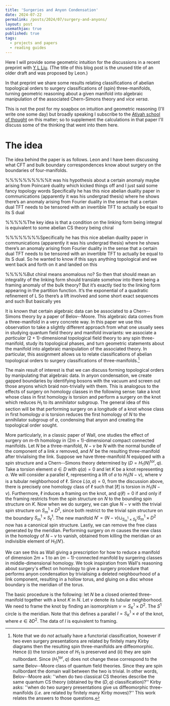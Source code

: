 ```yaml
---
title: 'Surgeries and Anyon Condensation'
date: 2024-07-22
permalink: /posts/2024/07/surgery-and-anyons/
layout: post
usemathjax: true
published: true
tags:
  - projects and papers
  - reading guides
---
```


Here I will provide some geometric intuition for the discussions in a recent preprint with [Y L Liu](https://leon2k2k2k.github.io/). (The title of this blog post is the unused title of an older draft and was proposed by Leon.)

In that preprint we share some results relating classifications of abelian topological orders to surgery classifications of (spin) three-manifolds, turning geometric reasoning about a given manifold into algebraic manipulation of the associated Chern-Simons theory and _vice versa_.

This is not the post for my soapbox on intuition and geometric reasoning (I'll write one some day) but broadly speaking I subscribe to the [Atiyah school of thought](https://www.cambridge.org/core/journals/bulletin-of-the-london-mathematical-society/article/mathematics-in-the-20th-century/B4083D7C96DD1FC45226542E386E166A) on this matter; so to supplement the calculations in that paper I'll discuss some of the thinking that went into them here.

# The idea

The idea behind the paper is as follows. Leon and I have been discussing what CFT and bulk boundary correspondences know about surgery on the boundaries of four-manifolds. 

%%%%%%%%%%It was his hypothesis about a certain anomaly maybe arising from Poincaré duality which kicked things off and I just said some fancy topology words
Specifically he has this nice abelian duality paper in communications (apparently it was his undergrad thesis) where he shows there’s an anomaly arising from Fourier duality in the sense that a certain dual TFT needs to be tensored with an invertible TFT to actually be equal to its S dual

%%%%%The key idea is that a condition on the linking form being integral is equivalent to some abelian CS theory being chiral

%%%%%%%%Specifically he has this nice abelian duality paper in communications (apparently it was his undergrad thesis) where he shows there’s an anomaly arising from Fourier duality in the sense that a certain dual TFT needs to be tensored with an invertible TFT to actually be equal to its S dual. So he wanted to know if this says anything topological and we went back and forth on it and landed on this

%%%%%But chiral means anomalous no? So then that should mean an integrality of the linking form should translate somehow into there being a framing anomaly of the bulk theory? But it’s exactly tied to the linking form appearing in the partition function. It’s the exponential of a quadratic refinement of L
So there’s a lift involved and some short exact sequences and such
But basically yes

It is known that certain algebraic data can be associated to a Chern--Simons theory by a paper of Belov--Moore. This algebraic data comes from a three-manifold in a very concrete way. In this paper we use this observation to take a slightly different approach from what one usually sees in studying quantum field theory and manifold invariants: we associate a _particular_ $(2+1)$-dimensional topological field theory to any spin three-manifold, study its topological phases, and turn geometric statements about the manifold into algebraic manipulation of the associated theory. In particular, this assignment allows us to relate classifications of abelian topological orders to surgery classifications of three-manifolds.[^1]

The main result of interest is that we can discuss forming topological orders by manipulating that algebraic data. In anyon condensation, we create gapped boundaries by identifying bosons with the vacuum and screen out those anyons which braid non-trivially with them. This is analogous to the effects of surgery on homology classes in the following sense: take a knot whose class in first homology is torsion and perform a surgery on the knot which reduces $H_1$ to its annihilator subgroup. The general idea of this section will be that performing surgery on a longitude of a knot whose class in first homology $a$ is torsion reduces the first homology of $N$ to the annihilator subgroup of $a$, condensing that anyon and creating the topological order sought. 

More particularly, in a classic paper of Wall, one studies the effect of surgery on $m$-th homology in $(2m+1)$-dimensional compact connected manifolds. Let $N$ be a three-manifold, $N-\nu$ be $N$ with the normal bundle of the component of a link $x$ removed, and $N'$ be the resulting three-manifold after trivialising the link. Suppose we have three-manifold $N$ equipped with a spin structure and a Chern--Simons theory determined by $(D = H_1(N)^{\mathrm{tor}}, q)$. Take a torsion element $a \in D$ with $q(a) = 0$ and let $K$ be a knot representing $a$. We will consider a parallel $\ell$, representing a lift of $a$ to $H_1(N - \nu)$, where $\nu$ is a tubular neighborhood of $\ell$. Since $L(a,a) = 0$, from the discussion above, there is precisely one homology class of $\ell$ such that $[\ell]$ is torsion in $H_1(N- \nu)$. Furthermore, $\ell$ induces a framing on the knot, and $q(\ell) = 0$ if and only if the framing restricts from the spin structure on $N$ to the bounding spin structure on $K$. Now when we do surgery, we can glue $N - \nu$ with the trivial spin structure on $S_m^1 \times D^2$, since both restrict to the trivial spin structure on the boundary $S_m^1 \times S_\ell^1$. The new manifold $N' = (N - \nu) \sqcup_{S_m^1 \times S_\ell^1} S_m^1 \times D^2$ now has a canonical spin structure. Lastly, we can remove the free class generated by the meridian. Performing surgery on $m$ causes the new class in the homology of $N-\nu$ to vanish, obtained from killing the meridian or an indivisible element of $H_1(N')$. 

We can see this as Wall giving a prescription for how to reduce a manifold of dimension $2m+1$ to an $(m-1)$-connected manifold by surgering classes in middle-dimensional homology. We took inspiration from Wall's reasoning about surgery's effect on homology to give a surgery procedure that performs anyon condensation by trivialising a deleted neighbourhood of a link component, resulting in a hollow torus, and gluing on a disc whose boundary is the meridian of the torus.

The basic procedure is the following: let $N$ be a closed oriented three-manifold together with a knot $K$ in $N$. Let $\nu$ denote its tubular neighborhood. We need to frame the knot by finding an isomorphism $\nu \simeq S^1_K \times D^2$. The $S^1$ circle is the meridian. Note that this defines a parallel $l = S^1_K \times {e}$ of the knot, where $e \in \partial D^2$. The data of $l$ is equivalent to framing. 


[^1]: Note that we do _not_ actually have a functorial classification, however if two even surgery presentations are related by finitely many Kirby diagrams then the resulting spin three-manifolds are diffeomorphic. Hence (i) the torsion piece of $H_1$ is preserved and (ii) they are spin nullbordant. Since $(H_1^{\mathrm{tor}}, q)$ does not change these correspond to the same Belov--Moore class of quantum field theories. Since they are spin nullbordant the domain wall between the two is trivial. In other words, Belov--Moore ask: ''when do two classical CS theories describe the same quantum CS theory (obtained by the $(D,q)$ classification)?'' Kirby asks: ''when do two surgery presentations give us diffeomorphic three-manifolds (_i.e._ are related by finitely many Kirby moves)?'' This work relates the answers to those questions.

